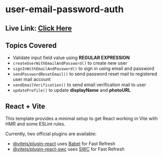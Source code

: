 # user-email-password-auth

## Live Link: [Click Here](http://firebase-email-password-auth-rootnure.surge.sh/)

## Topics Covered
- Validate input field value using **REGULAR EXPRESSION**
- `createUserWithEmailAndPassword()` to create new user
- `signInWithEmailAndPassword()` to sign in using email and password
- `sendPasswordResetEmail()` to send password reset mail to registered user mail account
- `sendEmailVerification()` to send email verification mail to user
- `updateProfile()` to update **displayName** and **photoURL**


## React + Vite

This template provides a minimal setup to get React working in Vite with HMR and some ESLint rules.

Currently, two official plugins are available:

- [@vitejs/plugin-react](https://github.com/vitejs/vite-plugin-react/blob/main/packages/plugin-react/README.md) uses [Babel](https://babeljs.io/) for Fast Refresh
- [@vitejs/plugin-react-swc](https://github.com/vitejs/vite-plugin-react-swc) uses [SWC](https://swc.rs/) for Fast Refresh
